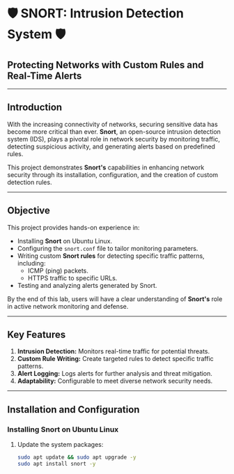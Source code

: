 # **🛡️ SNORT: Intrusion Detection System 🛡️**

## Protecting Networks with Custom Rules and Real-Time Alerts

---

## **Introduction**

With the increasing connectivity of networks, securing sensitive data has become more critical than ever. **Snort**, an open-source intrusion detection system (IDS), plays a pivotal role in network security by monitoring traffic, detecting suspicious activity, and generating alerts based on predefined rules.

This project demonstrates **Snort's** capabilities in enhancing network security through its installation, configuration, and the creation of custom detection rules.

---

## **Objective**

This project provides hands-on experience in:
- Installing **Snort** on Ubuntu Linux.
- Configuring the `snort.conf` file to tailor monitoring parameters.
- Writing custom **Snort rules** for detecting specific traffic patterns, including:
  - ICMP (ping) packets.
  - HTTPS traffic to specific URLs.
- Testing and analyzing alerts generated by Snort.

By the end of this lab, users will have a clear understanding of **Snort's** role in active network monitoring and defense.

---

## **Key Features**

1. **Intrusion Detection:** Monitors real-time traffic for potential threats.
2. **Custom Rule Writing:** Create targeted rules to detect specific traffic patterns.
3. **Alert Logging:** Logs alerts for further analysis and threat mitigation.
4. **Adaptability:** Configurable to meet diverse network security needs.

---

## **Installation and Configuration**

### **Installing Snort on Ubuntu Linux**
1. Update the system packages:
   ```bash
   sudo apt update && sudo apt upgrade -y
   sudo apt install snort -y

   

